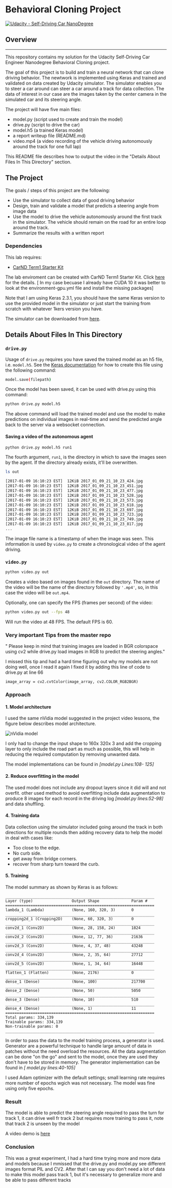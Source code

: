 # Behavioral Cloning Project

[![Udacity - Self-Driving Car NanoDegree](https://s3.amazonaws.com/udacity-sdc/github/shield-carnd.svg)](http://www.udacity.com/drive)

## Overview
---
This repository contains my solution for the Udacity Self-Driving Car Engineer Nanodegree Behavioral Cloning project.

The goal of this project is to build and train a neural network that can clone driving behavior. The newtwork is implemented using Keras and trained and validated on data created by Udacity simulator. The simulator enables you to steer a car around  can steer a car around a track for data collection. The data of interest in our case are the images taken by the center camera in the simulated car and its steering angle. 


The project will have five main files: 
* model.py (script used to create and train the model)
* drive.py (script to drive the car)
* model.h5 (a trained Keras model)
* a report writeup file (README.md)
* video.mp4 (a video recording of the vehicle driving autonomously around the track for one full lap)

This README file describes how to output the video in the "Details About Files In This Directory" section.


The Project
---
The goals / steps of this project are the following:
* Use the simulator to collect data of good driving behavior 
* Design, train and validate a model that predicts a steering angle from image data
* Use the model to drive the vehicle autonomously around the first track in the simulator. The vehicle should remain on the road for an entire loop around the track.
* Summarize the results with a written report

### Dependencies
This lab requires:

* [CarND Term1 Starter Kit](https://github.com/udacity/CarND-Term1-Starter-Kit)  

The lab enviroment can be created with CarND Term1 Starter Kit. Click [here](https://github.com/udacity/CarND-Term1-Starter-Kit/blob/master/README.md) for the details.  [ In my case becuase I already have CUDA 10 it was better to look at the environment-gpu.yml file and install the missing packages] 

Note that I am using Keras 2.3.1, you should have the same Keras version to use the provided model in the simulator or just start the training from scratch with whatever 1kers version you have. 

The simulator can be downloaded from [here](https://github.com/udacity/self-driving-car-sim).

## Details About Files In This Directory

### `drive.py`

Usage of `drive.py` requires you have saved the trained model as an h5 file, i.e. `model.h5`. See the [Keras documentation](https://keras.io/getting-started/faq/#how-can-i-save-a-keras-model) for how to create this file using the following command:
```sh
model.save(filepath)
```

Once the model has been saved, it can be used with drive.py using this command:

```sh
python drive.py model.h5
```

The above command will load the trained model and use the model to make predictions on individual images in real-time and send the predicted angle back to the server via a websocket connection.

#### Saving a video of the autonomous agent

```sh
python drive.py model.h5 run1
```

The fourth argument, `run1`, is the directory in which to save the images seen by the agent. If the directory already exists, it'll be overwritten.

```sh
ls out

[2017-01-09 16:10:23 EST]  12KiB 2017_01_09_21_10_23_424.jpg
[2017-01-09 16:10:23 EST]  12KiB 2017_01_09_21_10_23_451.jpg
[2017-01-09 16:10:23 EST]  12KiB 2017_01_09_21_10_23_477.jpg
[2017-01-09 16:10:23 EST]  12KiB 2017_01_09_21_10_23_528.jpg
[2017-01-09 16:10:23 EST]  12KiB 2017_01_09_21_10_23_573.jpg
[2017-01-09 16:10:23 EST]  12KiB 2017_01_09_21_10_23_618.jpg
[2017-01-09 16:10:23 EST]  12KiB 2017_01_09_21_10_23_697.jpg
[2017-01-09 16:10:23 EST]  12KiB 2017_01_09_21_10_23_723.jpg
[2017-01-09 16:10:23 EST]  12KiB 2017_01_09_21_10_23_749.jpg
[2017-01-09 16:10:23 EST]  12KiB 2017_01_09_21_10_23_817.jpg
...
```

The image file name is a timestamp of when the image was seen. This information is used by `video.py` to create a chronological video of the agent driving.

### `video.py`

```sh
python video.py out
```

Creates a video based on images found in the `out` directory. The name of the video will be the name of the directory followed by `'.mp4'`, so, in this case the video will be `out.mp4`.

Optionally, one can specify the FPS (frames per second) of the video:

```sh
python video.py out --fps 48
```

Will run the video at 48 FPS. The default FPS is 60.

### Very important Tips from the master repo 
" Please keep in mind that training images are loaded in BGR colorspace using cv2 while drive.py load images in RGB to predict the steering angles."

I missed this tip and had a hard time figuring out why my models are not doing well, once I read it again I fixed it by adding this line of code to drive.py at line 66
```
image_array = cv2.cvtColor(image_array, cv2.COLOR_RGB2BGR)
```

### Approach

#### 1. Model architecture 

I used the same nVidia model suggested in the project video lessons, the figure below describes  model architecture.


![nVidia model](./report-media/nVidia_model.png)



I only had to change the input shape to 160x 320x 3 and add the cropping layer to only include the road part as much as possible, this will help in reducing the required computation by removing unwanted data.

The model implementations can be found in _[model.py Lines:108- 125]_ 

#### 2. Reduce overfitting in the model

The used model does not include any dropout layers since it did will and not overfit. other used method to avoid overfitting include data augmentation to produce 8 images for each record in the driving log _[model.py lines:52-98]_ and data shuffling. 

#### 4. Training data
Data collection using the simulator included going around the track in both directions for multiple rounds then adding recovery data to help the model in deal with cases like:
- Too close to the edge.
- No curb side.
- get away from bridge corners.
- recover from sharp turn toward the curb.

#### 5. Training 

The model summary as shown by Keras is as follows:
```
_________________________________________________________________
Layer (type)                 Output Shape              Param #   
=================================================================
lambda_1 (Lambda)            (None, 160, 320, 3)       0         
_________________________________________________________________
cropping2d_1 (Cropping2D)    (None, 60, 320, 3)        0         
_________________________________________________________________
conv2d_1 (Conv2D)            (None, 28, 158, 24)       1824      
_________________________________________________________________
conv2d_2 (Conv2D)            (None, 12, 77, 36)        21636     
_________________________________________________________________
conv2d_3 (Conv2D)            (None, 4, 37, 48)         43248     
_________________________________________________________________
conv2d_4 (Conv2D)            (None, 2, 35, 64)         27712     
_________________________________________________________________
conv2d_5 (Conv2D)            (None, 1, 34, 64)         16448     
_________________________________________________________________
flatten_1 (Flatten)          (None, 2176)              0         
_________________________________________________________________
dense_1 (Dense)              (None, 100)               217700    
_________________________________________________________________
dense_2 (Dense)              (None, 50)                5050      
_________________________________________________________________
dense_3 (Dense)              (None, 10)                510       
_________________________________________________________________
dense_4 (Dense)              (None, 1)                 11        
=================================================================
Total params: 334,139
Trainable params: 334,139
Non-trainable params: 0
_________________________________________________________________
```

In order to pass the data to the model training process, a generator is used. Generator are a powerful technique to handle large amount of data in patches without the need overload the resources. All the data augmentation can be done "on the go" and sent to the model, once they are used they don't have to be stored in memory. The generator implementation can be found in _[ model.py lines:40-105]_

I used Adam optimizer with the default settings; small learning rate requires more number of epochs wgich was not necessary. The model was fine using only five epochs.


### Result

The model is able to predict the steering angle required to pass the turn for track 1, it can drive well fr track 2 but requires more training to pass it, note that track 2  is unseen by the model

A video demo is [here](https://youtu.be/aCyWo7mlSos)

### Conclusion

This was a great experiment, I had a hard time trying more and more data and models because I mmissed that the drive.py and model.py see different images format PIL and CV2. After that I can say you don't need a lot of data to make this model pass track 1, but it's necessary to generalize more and be able to pass different tracks